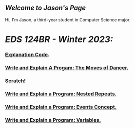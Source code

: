 ## *Welcome to **Jason's Page***

Hi, I'm Jason, a third-year student in Computer Science major. 

# *EDS 124BR - Winter 2023:*

### [Explanation Code](https://youtu.be/8D8ew2vNJBI).

### [Write and Explain A Progam: The Moves of Dancer.](https://youtu.be/tpH4PGiPmCY)

### [Scratch!](https://youtu.be/tpH4PGiPmCY)

### [Write and Explain a Program: Nested Repeats.](https://youtu.be/r4mTdOckXj8)

### [Write and Explain a Program: Events Concept.](https://youtu.be/DcACNDWJwnU)

### [Write and Explain a Program: Variables.](https://youtu.be/dLkGVYL64mQ)


